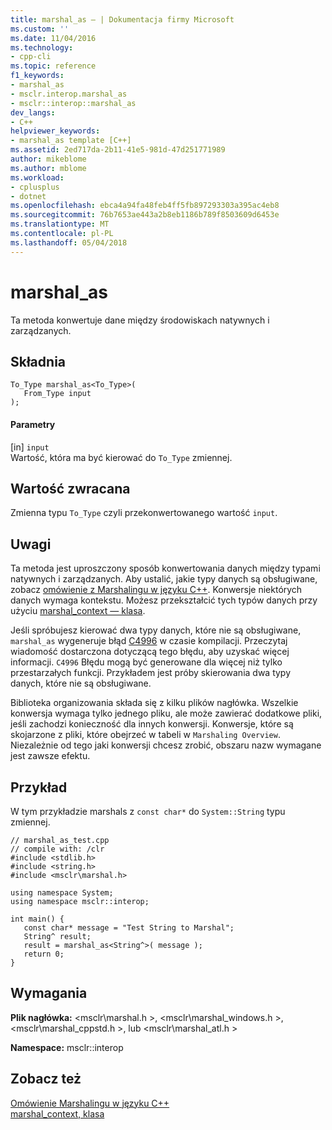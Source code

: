 ```yaml
---
title: marshal_as — | Dokumentacja firmy Microsoft
ms.custom: ''
ms.date: 11/04/2016
ms.technology:
- cpp-cli
ms.topic: reference
f1_keywords:
- marshal_as
- msclr.interop.marshal_as
- msclr::interop::marshal_as
dev_langs:
- C++
helpviewer_keywords:
- marshal_as template [C++]
ms.assetid: 2ed717da-2b11-41e5-981d-47d251771989
author: mikeblome
ms.author: mblome
ms.workload:
- cplusplus
- dotnet
ms.openlocfilehash: ebca4a94fa48feb4ff5fb897293303a395ac4eb8
ms.sourcegitcommit: 76b7653ae443a2b8eb1186b789f8503609d6453e
ms.translationtype: MT
ms.contentlocale: pl-PL
ms.lasthandoff: 05/04/2018
---
```

# <a name="marshalas"></a>marshal_as
Ta metoda konwertuje dane między środowiskach natywnych i zarządzanych.  
  
## <a name="syntax"></a>Składnia  
  
```  
To_Type marshal_as<To_Type>(  
   From_Type input   
);  
```  
  
#### <a name="parameters"></a>Parametry  
 [in] `input`  
 Wartość, która ma być kierować do `To_Type` zmiennej.  
  
## <a name="return-value"></a>Wartość zwracana  
 Zmienna typu `To_Type` czyli przekonwertowanego wartość `input`.  
  
## <a name="remarks"></a>Uwagi  
 Ta metoda jest uproszczony sposób konwertowania danych między typami natywnych i zarządzanych. Aby ustalić, jakie typy danych są obsługiwane, zobacz [omówienie z Marshalingu w języku C++](../dotnet/overview-of-marshaling-in-cpp.md). Konwersje niektórych danych wymaga kontekstu. Możesz przekształcić tych typów danych przy użyciu [marshal_context — klasa](../dotnet/marshal-context-class.md).  
  
 Jeśli spróbujesz kierować dwa typy danych, które nie są obsługiwane, `marshal_as` wygeneruje błąd [C4996](../error-messages/compiler-warnings/compiler-warning-level-3-c4996.md) w czasie kompilacji. Przeczytaj wiadomość dostarczona dotyczącą tego błędu, aby uzyskać więcej informacji. `C4996` Błędu mogą być generowane dla więcej niż tylko przestarzałych funkcji. Przykładem jest próby skierowania dwa typy danych, które nie są obsługiwane.  
  
 Biblioteka organizowania składa się z kilku plików nagłówka. Wszelkie konwersja wymaga tylko jednego pliku, ale może zawierać dodatkowe pliki, jeśli zachodzi konieczność dla innych konwersji. Konwersje, które są skojarzone z pliki, które obejrzeć w tabeli w `Marshaling Overview`. Niezależnie od tego jaki konwersji chcesz zrobić, obszaru nazw wymagane jest zawsze efektu.  
  
## <a name="example"></a>Przykład  
 W tym przykładzie marshals z `const char*` do `System::String` typu zmiennej.  
  
```  
// marshal_as_test.cpp  
// compile with: /clr  
#include <stdlib.h>  
#include <string.h>  
#include <msclr\marshal.h>  
  
using namespace System;  
using namespace msclr::interop;  
  
int main() {  
   const char* message = "Test String to Marshal";  
   String^ result;  
   result = marshal_as<String^>( message );  
   return 0;  
}  
```  
  
## <a name="requirements"></a>Wymagania  
 **Plik nagłówka:** \<msclr\marshal.h >, \<msclr\marshal_windows.h >, \<msclr\marshal_cppstd.h >, lub \<msclr\marshal_atl.h >  
  
 **Namespace:** msclr::interop  
  
## <a name="see-also"></a>Zobacz też  
 [Omówienie Marshalingu w języku C++](../dotnet/overview-of-marshaling-in-cpp.md)   
 [marshal_context, klasa](../dotnet/marshal-context-class.md)